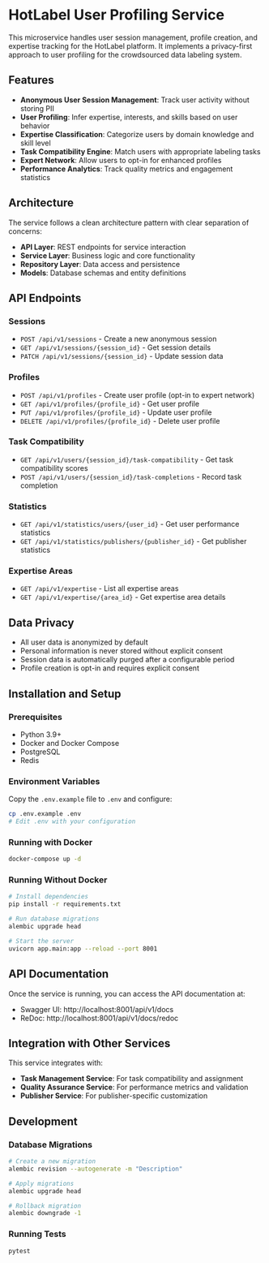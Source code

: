 # HotLabel User Profiling Service

This microservice handles user session management, profile creation, and expertise tracking for the HotLabel platform. It implements a privacy-first approach to user profiling for the crowdsourced data labeling system.

## Features

- **Anonymous User Session Management**: Track user activity without storing PII
- **User Profiling**: Infer expertise, interests, and skills based on user behavior
- **Expertise Classification**: Categorize users by domain knowledge and skill level
- **Task Compatibility Engine**: Match users with appropriate labeling tasks
- **Expert Network**: Allow users to opt-in for enhanced profiles
- **Performance Analytics**: Track quality metrics and engagement statistics

## Architecture

The service follows a clean architecture pattern with clear separation of concerns:

- **API Layer**: REST endpoints for service interaction
- **Service Layer**: Business logic and core functionality
- **Repository Layer**: Data access and persistence
- **Models**: Database schemas and entity definitions

## API Endpoints

### Sessions
- `POST /api/v1/sessions` - Create a new anonymous session
- `GET /api/v1/sessions/{session_id}` - Get session details
- `PATCH /api/v1/sessions/{session_id}` - Update session data

### Profiles
- `POST /api/v1/profiles` - Create user profile (opt-in to expert network)
- `GET /api/v1/profiles/{profile_id}` - Get user profile
- `PUT /api/v1/profiles/{profile_id}` - Update user profile
- `DELETE /api/v1/profiles/{profile_id}` - Delete user profile

### Task Compatibility
- `GET /api/v1/users/{session_id}/task-compatibility` - Get task compatibility scores
- `POST /api/v1/users/{session_id}/task-completions` - Record task completion

### Statistics
- `GET /api/v1/statistics/users/{user_id}` - Get user performance statistics
- `GET /api/v1/statistics/publishers/{publisher_id}` - Get publisher statistics

### Expertise Areas
- `GET /api/v1/expertise` - List all expertise areas
- `GET /api/v1/expertise/{area_id}` - Get expertise area details

## Data Privacy

- All user data is anonymized by default
- Personal information is never stored without explicit consent
- Session data is automatically purged after a configurable period
- Profile creation is opt-in and requires explicit consent

## Installation and Setup

### Prerequisites

- Python 3.9+
- Docker and Docker Compose
- PostgreSQL
- Redis

### Environment Variables

Copy the `.env.example` file to `.env` and configure:

```bash
cp .env.example .env
# Edit .env with your configuration
```

### Running with Docker

```bash
docker-compose up -d
```

### Running Without Docker

```bash
# Install dependencies
pip install -r requirements.txt

# Run database migrations
alembic upgrade head

# Start the server
uvicorn app.main:app --reload --port 8001
```

## API Documentation

Once the service is running, you can access the API documentation at:

- Swagger UI: http://localhost:8001/api/v1/docs
- ReDoc: http://localhost:8001/api/v1/docs/redoc

## Integration with Other Services

This service integrates with:

- **Task Management Service**: For task compatibility and assignment
- **Quality Assurance Service**: For performance metrics and validation
- **Publisher Service**: For publisher-specific customization

## Development

### Database Migrations

```bash
# Create a new migration
alembic revision --autogenerate -m "Description"

# Apply migrations
alembic upgrade head

# Rollback migration
alembic downgrade -1
```

### Running Tests

```bash
pytest
```
